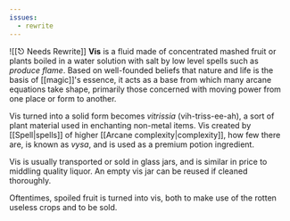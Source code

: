 ```yaml
---
issues:
  - rewrite
---
```

![[⎋ Needs Rewrite]]
**Vis** is a fluid made of concentrated mashed fruit or plants boiled in a water solution with salt by low level spells such as *produce flame*. Based on well-founded beliefs that nature and life is the basis of [[magic]]'s essence, it acts as a base from which many arcane equations take shape, primarily those concerned with moving power from one place or form to another.

Vis turned into a solid form becomes *vitrissia* (vih-triss-ee-ah), a sort of plant material used in enchanting non-metal items. Vis created by [[Spell|spells]] of higher [[Arcane complexity|complexity]], how few there are, is known as *vysa*, and is used as a premium potion ingredient.

Vis is usually transported or sold in glass jars, and is similar in price to middling quality liquor. An empty vis jar can be reused if cleaned thoroughly.

Oftentimes, spoiled fruit is turned into vis, both to make use of the rotten useless crops and to be sold.